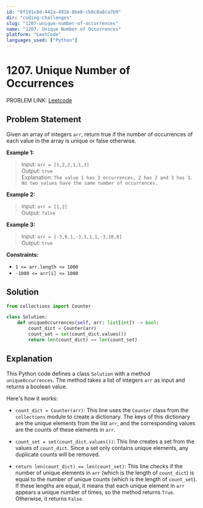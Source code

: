 ```yaml
---
id: "8f191c8d-442a-491b-8be0-cb8c0a8ca7b9"
dir: "coding-challenges"
slug: "1207-unique-number-of-occurrences"
name: "1207. Unique Number of Occurrences"
platform: "LeetCode"
languages_used: ["Python"]
---
```


# 1207. Unique Number of Occurrences

PROBLEM LINK: [Leetcode](https://leetcode.com/problems/unique-number-of-occurrences/)

## Problem Statement

Given an array of integers `arr`, return true if the number of occurrences of each value in the array is unique or false otherwise.

**Example 1:**

> Input: `arr = [1,2,2,1,1,3]`  
> Output: `true`  
> Explanation: `The value 1 has 3 occurrences, 2 has 2 and 3 has 1. No two values have the same number of occurrences.`

**Example 2:**

> Input: `arr = [1,2]`  
> Output: `false`

**Example 3:**

> Input: `arr = [-3,0,1,-3,1,1,1,-3,10,0]`  
> Output: `true`

**Constraints:**

- `1 <= arr.length <= 1000`
- `-1000 <= arr[i] <= 1000`

## Solution

```python
from collections import Counter

class Solution:
    def uniqueOccurrences(self, arr: list[int]) -> bool:
        count_dict = Counter(arr)
        count_set = set(count_dict.values())
        return len(count_dict) == len(count_set)
```

## Explanation

This Python code defines a class `Solution` with a method `uniqueOccurrences`. The method takes a list of integers `arr` as input and returns a boolean value.

Here's how it works:

- `count_dict = Counter(arr)`: This line uses the `Counter` class from the `collections` module to create a dictionary. The keys of this dictionary are the unique elements from the list `arr`, and the corresponding values are the counts of these elements in `arr`.

- `count_set = set(count_dict.values())`: This line creates a set from the values of `count_dict`. Since a set only contains unique elements, any duplicate counts will be removed.

- `return len(count_dict) == len(count_set)`: This line checks if the number of unique elements in `arr` (which is the length of `count_dict`) is equal to the number of unique counts (which is the length of `count_set`). If these lengths are equal, it means that each unique element in `arr` appears a unique number of times, so the method returns `True`. Otherwise, it returns `False`.

